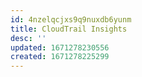 ```yaml
---
id: 4nzelqcjxs9q9nuxdb6yunm
title: CloudTrail Insights
desc: ''
updated: 1671278230556
created: 1671278225299
---
```

